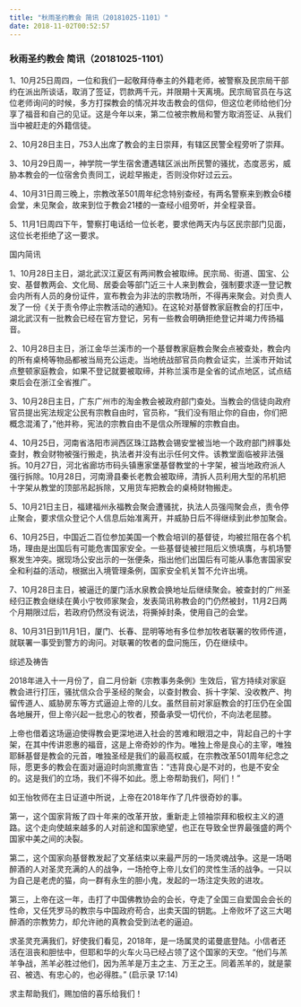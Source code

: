 ```yaml
---
title: "秋雨圣约教会 简讯（20181025-1101）"
date: 2018-11-02T00:52:57
---
```


### 秋雨圣约教会 简讯（20181025-1101）

1、10月25日周四，一位和我们一起敬拜侍奉主的外籍老师，被警察及民宗局干部约在派出所谈话，取消了签证，罚款两千元，并限期十天离境。民宗局官员在与这位老师询问的时候，多方打探教会的情况并攻击教会的信仰，但这位老师给他们分享了福音和自己的见证。这是今年以来，第二位被宗教局和警方取消签证、从我们当中被赶走的外籍信徒。

2、10月28日主日，753人出席了教会的主日崇拜，有辖区民警全程旁听了崇拜。

3、10月29日周一，神学院一学生宿舍遭遇辖区派出所民警的骚扰，态度恶劣，威胁本教会的一位宿舍负责同工，说趁早搬走，否则没你好过云云。

4、10月31日周三晚上，宗教改革501周年纪念特别查经，有两名警察来到教会6楼会堂，未见聚会，故来到位于教会21楼的一查经小组旁听，并全程录音。

5、11月1日周四下午，警察打电话给一位长老，要求他两天内与区民宗部门见面，这位长老拒绝了这一要求。

国内简讯

1、10月28日主日，湖北武汉江夏区有两间教会被取缔。民宗局、街道、国宝、公安、基督教两会、文化局、居委会等部门近三十人来到教会，强制要求逐一登记教会内所有人员的身份证件，宣布教会为非法的宗教场所，不得再来聚会。对负责人发了一份《关于责令停止宗教活动的通知》。在这轮对基督教家庭教会的打压中，湖北武汉有一批教会已经在官方登记，另有一些教会明确拒绝登记并竭力传扬福音。

2、10月28日主日，浙江金华兰溪市的一个基督教家庭教会聚会点被查处，教会内的所有桌椅等物品都被当局充公运走。当地统战部官员向教会证实，兰溪市开始试点整顿家庭教会，如果不登记就要被取缔，并称兰溪市是全省的试点地区，试点结束后会在浙江全省推广。

3、10月28日主日，广东广州市的淘金教会被政府部门查处。当教会的信徒向政府官员提出宪法规定公民有宗教自由时，官员称，“我们没有阻止你的自由，你们把概念混淆了，”他并称，宪法的宗教自由不是信众所理解的宗教自由。

4、10月25日，河南省洛阳市涧西区珠江路教会锡安堂被当地一个政府部门辨事处查封，教会财物被强行搬走，执法者并没有出示任何文件。该教堂面临被非法强拆。10月27日，河北省廊坊市码头镇惠家堡基督教堂的十字架，被当地政府派人强行拆除。10月28日，河南滑县秦长老教会被取缔，清拆人员利用大型的吊机把十字架从教堂的顶部吊起拆除，又用货车把教会的桌椅财物搬走。

5、10月21日主日，福建福州永福教会聚会遭骚扰，执法人员强闯聚会点，责令停止聚会，要求信众登记个人信息后始准离开，并威胁日后不得继续到此参加聚会。

6、10月25日，中国近二百位参加美国一个教会培训的基督徒，均被拦阻在各个机场，理由是出国后有可能危害国家安全。一些基督徒被拦阻后义愤填膺，与机场警察发生冲突。据现场公安出示的一张便条，指出他们出国后有可能从事危害国家安全和利益的活动，根据出入境管理条例，国家安全机关暂不允许出境。

7、10月28日主日，被逼迁的厦门活水泉教会换地址后继续聚会。被查封的广州圣经归正教会继续在黄小宁牧师家聚会，发表简讯称教会的门仍然被封，11月2日两个月期限过后，若政府仍然没有说法，将撕掉封条，使用自己的会堂。

8、10月31日到11月1日，厦门、长春、昆明等地有多位参加牧者联署的牧师传道，就联署一事受到警方的询问。对联署的牧者的盘问施压，仍在继续中。

综述及祷告

2018年进入十一月份了，自二月份新《宗教事务条例》生效后，官方持续对家庭教会进行打压，骚扰信众合乎圣经的聚会，以查封教会、拆十字架、没收教产、拘留传道人、威胁房东等方式逼迫上帝的儿女。虽然目前对家庭教会的打压仍在全国各地展开，但上帝兴起一批忠心的牧者，预备承受一切代价，不向法老屈膝。

上帝也借着这场逼迫使得教会更深地进入社会的苦难和眼泪之中，背起自己的十字架，在其中传讲恩惠的福音，这是上帝奇妙的作为。唯独上帝是良心的主宰，唯独耶稣基督是教会的元首，唯独圣经是我们的最高权威，在宗教改革501周年纪念之际，愿更多的教会在面对逼迫时向凯撒宣告：“违背良心是不对的，也是不安全的。这是我们的立场，我们不得不如此。愿上帝帮助我们，阿们！”

如王怡牧师在主日证道中所说，上帝在2018年作了几件很奇妙的事。

第一，这个国家背叛了四十年来的改革开放，重新走上领袖崇拜和极权主义的道路。这个走向使越来越多的人对前途和国家绝望，也正在导致全世界最强盛的两个国家中美之间的决裂。

第二，这个国家向基督教发起了文革结束以来最严厉的一场灵魂战争。这是一场喝醉酒的人对圣灵充满的人的战争，一场抢夺上帝儿女们的灵性生活的战争。一只以为自己是老虎的猫，向一群有永生的胆小鬼，发起的一场注定失败的进攻。

第三，上帝在这一年，击打了中国佛教协会的会长，夺走了全国三自爱国会会长的性命，又任凭罗马的教宗与中国政府苟合，出卖天国的钥匙。上帝败坏了这三大喝醉酒的宗教势力，却允许祂的真教会受到法老的逼迫。

求圣灵充满我们，好使我们看见，2018年，是一场属灵的诺曼底登陆。小信者还活在沮丧和胆怯中，但耶和华的火车火马已经占领了这个国家的天空。“他们与羔羊争战，羔羊必胜过他们，因为羔羊是万主之主、万王之王。同着羔羊的，就是蒙召、被选、有忠心的，也必得胜。” (启示录 17:14)

求主帮助我们，赐加倍的喜乐给我们！
